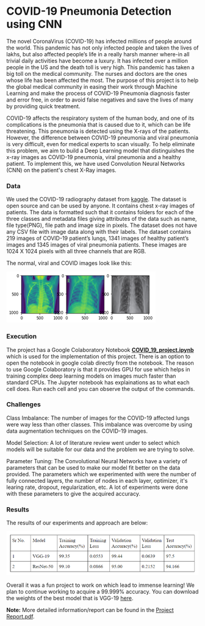 # COVID-19 Pneumonia Detection using CNN

The novel CoronaVirus (COVID-19) has infected millions of people around the world. This pandemic has not only infected people and taken the lives of lakhs, but also affected people’s life in a really harsh manner where-in all trivial daily activities have become a luxury. It has infected over a million people in the US and the death toll is very high. This pandemic has taken a big toll on the medical community. The nurses and doctors are the ones whose life has been affected the most. The purpose of this project is to help the global medical community in easing their work through Machine Learning and make the process of COVID-19 Pneumonia diagnosis faster and error free, in order to avoid false negatives and save the lives of many by providing quick treatment.

COVID-19 affects the respiratory system of the human body, and one of its complications is the  pneumonia that is caused due to it, which can be life threatening. This pneumonia is detected using the X-rays of the patients. However, the difference between COVID-19 pneumonia and viral pneumonia is very difficult, even for medical experts to scan visually.
To help eliminate this problem, we aim to build a Deep Learning model that distinguishes the x-ray images as COVID-19 pneumonia, viral pneumonia and a healthy patient. To implement this, we have used Convolution Neural Networks (CNN) on the patient's chest X-Ray images.

### Data
We used the COVID-19 radiography dataset from [kaggle](https://www.kaggle.com/tawsifurrahman/covid19-radiography-database). The dataset is open source and can be used by anyone. It contains chest x-ray images of patients. The data is formatted such that it contains folders for each of the three classes and metadata files giving attributes of the data such as name, file type(PNG), file path and image size in pixels. The dataset does not have any CSV file with image data along with their labels.
The dataset contains 219 images of COVID-19 patient’s lungs, 1341 images of healthy patient’s images and 1345 images of viral pneumonia patients. These images are 1024 X 1024 pixels with all three channels that are RGB.

The normal, viral and COVID images look like this:

![screenshots/plot_images.png](screenshots/plot_images.png?raw=true)


### Execution
The project has a Google Colaboratory Notebook [**COVID_19_project.ipynb**](https://github.com/utsav-195/covid-19-detection-using-cnn/blob/master/COVID_19_Project.ipynb) which is used for the implementation of this project.
There is an option to open the notebook in google colab directly from the notebook.
The reason to use Google Colaboratory is that it provides GPU for use which helps in training complex deep learning models on images much faster than standard CPUs.
The Jupyter notebook has explainations as to what each cell does.
Run each cell and you can observe the output of the commands.

### Challenges
Class Imbalance: The number of images for the COVID-19 affected lungs were way less than other classes. This imbalance was overcome by using data augmentation techniques on the COVID-19 images.

Model Selection: A lot of literature review went under to select which models will be suitable for our data and the problem we are trying to solve.

Parameter Tuning: The Convolutional Neural Networks have a variety of parameters that can be used to make our model fit better on the data provided. The parameters which we experimented with were the number of fully connected layers, the number of nodes in each layer, optimizer, it's learing rate, dropout, regularization, etc.
A lot of experiments were done with these parameters to give the acquired accuracy.

### Results
The results of our experiments and approach are below:

![screenshots/results.png](screenshots/results.PNG?raw=true)

Overall it was a fun project to work on which lead to immense learning!
We plan to continue working to acquire a 99.999% accuracy.
You can download the weights of the best model that is VGG-19 [here](https://drive.google.com/open?id=1XDp5d-0cMwe9g5vazY5CGGolqCQXSlt2).

**Note:** More detailed information/report can be found in the [Project Report.pdf](https://github.com/utsav-195/covid-19-detection-using-cnn/blob/master/Project%20Report.pdf).
